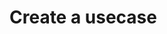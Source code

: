 # Create a usecase

```{autoclass} sostrades_core.execution_engine.execution_engine.ExecutionEngine
```